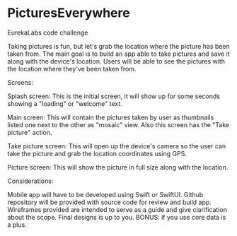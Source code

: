 # PicturesEverywhere
EurekaLabs code challenge

Taking pictures is fun, but let's grab the location where the picture has been
taken from. The main goal is to build an app able to take pictures and save it
along with the device's location. Users will be able to see the pictures with the
location where they've been taken from.

Screens:

Splash screen: This is the initial screen, it will show up for some
seconds showing a "loading" or "welcome" text.

Main screen: This will contain the pictures taken by user as thumbnails
listed one next to the other as "mosaic" view. Also this screen has the
"Take picture" action.

Take picture screen: This will open up the device's camera so the user
can take the picture and grab the location coordinates using GPS.

Picture screen: This will show the picture in full size along with the
location.


Considerations:

Mobile app will have to be developed using Swift or SwiftUI.
Github repository will be provided with source code for review and
build app.
Wireframes provided are intended to serve as a guide and give
clarification about the scope.
Final designs is up to you.
BONUS: if you use core data is a plus.
